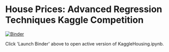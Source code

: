 # House Prices: Advanced Regression Techniques Kaggle Competition

[![Binder](https://mybinder.org/badge_logo.svg)](https://mybinder.org/v2/gh/aaronayres35/HousingKaggle/HEAD?filepath=KaggleHousing.ipynb)

Click 'Launch Binder' above to open active version of KaggleHousing.ipynb.
